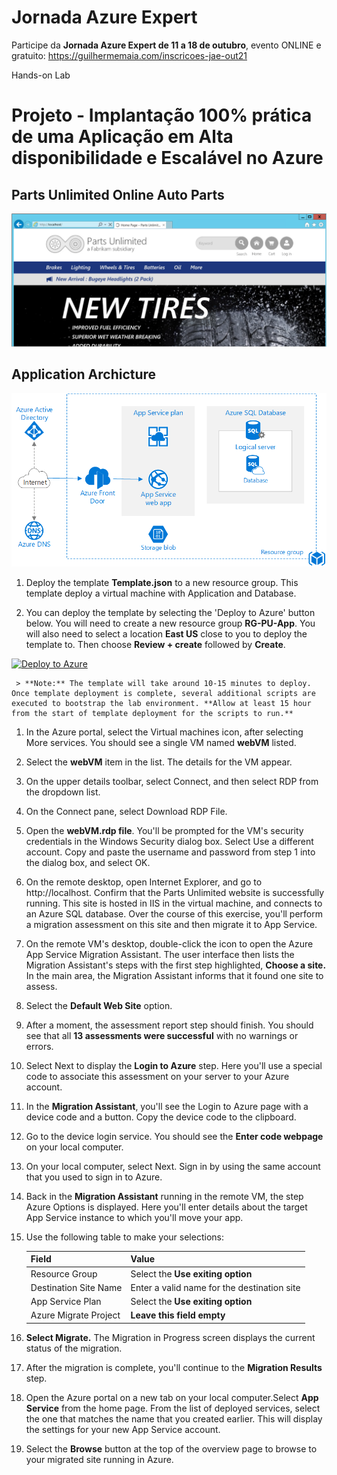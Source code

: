 # Jornada Azure Expert

Participe da **Jornada Azure Expert de 11 a 18 de outubro**, evento ONLINE e gratuito: https://guilhermemaia.com/inscricoes-jae-out21

Hands-on Lab

# Projeto - Implantação 100% prática de uma Aplicação em Alta disponibilidade e Escalável no Azure

## Parts Unlimited Online Auto Parts

![A slide shows the Parts Unlimited](/AllFiles/Images/partsunlimited.png)

## Application Archicture

![A slide shows the Parts Unlimited Architecture](/AllFiles/Images/architecture-partsunlimited.png)

1. Deploy the template **Template.json** to a new resource group. This template deploy a virtual machine with Application and Database.

2. You can deploy the template by selecting the 'Deploy to Azure' button below. You will need to create a new resource group **RG-PU-App**. You will also need to select a location **East US** close to you to deploy the template to. Then choose **Review + create** followed by **Create**. 

[![Deploy to Azure](https://aka.ms/deploytoazurebutton)](https://portal.azure.com/#create/Microsoft.Template/uri/https%3A%2F%2Fraw.githubusercontent.com%2Fmaiaacademy%2Fjornada-azureexpert%2Fmain%2FAllFiles%2FTemplates%2Ftemplate.json)

     > **Note:** The template will take around 10-15 minutes to deploy. Once template deployment is complete, several additional scripts are executed to bootstrap the lab environment. **Allow at least 15 hour from the start of template deployment for the scripts to run.**

1. In the Azure portal, select the Virtual machines icon, after selecting More services. You should see a single VM named **webVM** listed.

1. Select the **webVM** item in the list. The details for the VM appear.

1. On the upper details toolbar, select Connect, and then select RDP from the dropdown list.

1. On the Connect pane, select Download RDP File.

1. Open the **webVM.rdp file**. You'll be prompted for the VM's security credentials in the Windows Security dialog box. Select Use a different account. Copy and paste the username and password from step 1 into the dialog box, and select OK.

1. On the remote desktop, open Internet Explorer, and go to http://localhost. Confirm that the Parts Unlimited website is successfully running. This site is hosted in IIS in the virtual machine, and connects to an Azure SQL database. Over the course of this exercise, you'll perform a migration assessment on this site and then migrate it to App Service.

1. On the remote VM's desktop, double-click the icon to open the Azure App Service Migration Assistant. The user interface then lists the Migration Assistant's steps with the first step highlighted, **Choose a site.** In the main area, the Migration Assistant informs that it found one site to assess.

1. Select the **Default Web Site** option.

1. After a moment, the assessment report step should finish. You should see that all **13 assessments were successful** with no warnings or errors.

1. Select Next to display the **Login to Azure** step. Here you'll use a special code to associate this assessment on your server to your Azure account.

1. In the **Migration Assistant**, you'll see the Login to Azure page with a device code and a button. Copy the device code to the clipboard.

1. Go to the device login service. You should see the **Enter code webpage** on your local computer.

1. On your local computer, select Next. Sign in by using the same account that you used to sign in to Azure.

1. Back in the **Migration Assistant** running in the remote VM, the step Azure Options is displayed. Here you'll enter details about the target App Service instance to which you'll move your app.

1. Use the following table to make your selections:

    | Field | Value |
    | --- | ---|
    | Resource Group | Select the **Use exiting option** |
    | Destination Site Name | Enter a valid name for the destination site |
    | App Service Plan | Select the **Use exiting option**
    | Azure Migrate Project | **Leave this field empty**

1. **Select Migrate.** The Migration in Progress screen displays the current status of the migration.

1. After the migration is complete, you'll continue to the **Migration Results** step.

1. Open the Azure portal on a new tab on your local computer.Select **App Service** from the home page. From the list of deployed services, select the one that matches the name that you created earlier. This will display the settings for your new App Service account.

1. Select the **Browse** button at the top of the overview page to browse to your migrated site running in Azure.
